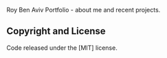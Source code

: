 Roy Ben Aviv Portfolio - about me and recent projects.


## Copyright and License

Code released under the [MIT] license.
